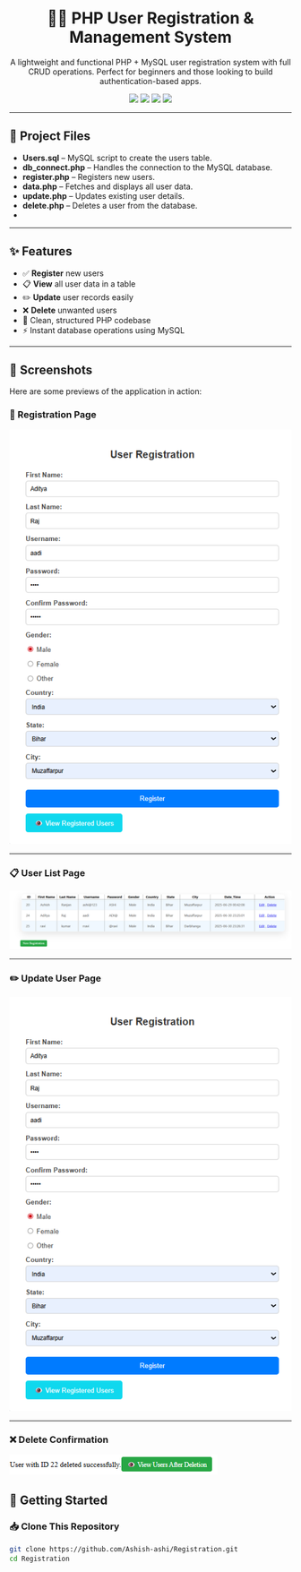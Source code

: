 <h1 align="center">🧑‍💻 PHP User Registration & Management System</h1>

<p align="center">
  A lightweight and functional PHP + MySQL user registration system with full CRUD operations. Perfect for beginners and those looking to build authentication-based apps.
</p>

<p align="center">
  <img src="https://img.shields.io/badge/PHP-8.x-blue?style=flat-square" />
  <img src="https://img.shields.io/badge/MySQL-8.0-orange?style=flat-square" />
  <img src="https://img.shields.io/badge/CRUD-Supported-success?style=flat-square" />
  <img src="https://img.shields.io/badge/License-MIT-green?style=flat-square" />
</p>

---
## 📁 Project Files

- **Users.sql** – MySQL script to create the users table.
- **db_connect.php** – Handles the connection to the MySQL database.
- **register.php** – Registers new users.
- **data.php** – Fetches and displays all user data.
- **update.php** – Updates existing user details.
- **delete.php** – Deletes a user from the database.
- 
---

## ✨ Features

- ✅ **Register** new users
- 📋 **View** all user data in a table
- ✏️ **Update** user records easily
- ❌ **Delete** unwanted users
- 🔐 Clean, structured PHP codebase
- ⚡ Instant database operations using MySQL

---
## 📸 Screenshots

Here are some previews of the application in action:

### 📝 Registration Page

![Registration Page](screenshots/register.png)

---

### 📋 User List Page

![User List](screenshots/data.png)

---

### ✏️ Update User Page

![Update Page](screenshots/update.png)

---

### ❌ Delete Confirmation

![Delete Page](screenshots/delete.png)


## 🔧 Getting Started

### 📥 Clone This Repository
```bash
git clone https://github.com/Ashish-ashi/Registration.git
cd Registration
